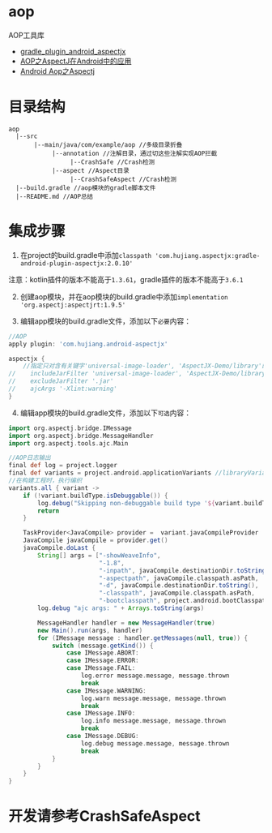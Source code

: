 # aop

AOP工具库

- [gradle_plugin_android_aspectjx](https://github.com/HujiangTechnology/gradle_plugin_android_aspectjx)
- [AOP之AspectJ在Android中的应用](https://www.jianshu.com/p/80a1e70598fe)
- [Android Aop之Aspectj](https://www.zybuluo.com/TryLoveCatch/note/1430181)

# 目录结构

```
aop
  |--src
       |--main/java/com/example/aop //多级目录折叠
            |--annotation //注解目录，通过切这些注解实现AOP拦截
                 |--CrashSafe //Crash检测
            |--aspect //Aspect目录
                 |--CrashSafeAspect //Crash检测
  |--build.gradle //aop模块的gradle脚本文件
  |--README.md //AOP总结
```

# 集成步骤

1. 在project的build.gradle中添加`classpath 'com.hujiang.aspectjx:gradle-android-plugin-aspectjx:2.0.10'`

注意：kotlin插件的版本不能高于`1.3.61`，gradle插件的版本不能高于`3.6.1`

2. 创建aop模块，并在aop模块的build.gradle中添加`implementation 'org.aspectj:aspectjrt:1.9.5'`

3. 编辑app模块的build.gradle文件，添加以下`必要`内容：

```groovy
//AOP
apply plugin: 'com.hujiang.android-aspectjx'

aspectjx {
    //指定只对含有关键字'universal-image-loader', 'AspectJX-Demo/library'的库进行织入扫描，忽略其他库，提升编译效率
//    includeJarFilter 'universal-image-loader', 'AspectJX-Demo/library'
//    excludeJarFilter '.jar'
//    ajcArgs '-Xlint:warning'
}
```

4. 编辑app模块的build.gradle文件，添加以下`可选`内容：

```groovy
import org.aspectj.bridge.IMessage
import org.aspectj.bridge.MessageHandler
import org.aspectj.tools.ajc.Main

//AOP日志输出
final def log = project.logger
final def variants = project.android.applicationVariants //libraryVariants
//在构建工程时，执行编织
variants.all { variant ->
    if (!variant.buildType.isDebuggable()) {
        log.debug("Skipping non-debuggable build type '${variant.buildType.name}'.")
        return
    }

    TaskProvider<JavaCompile> provider =  variant.javaCompileProvider
    JavaCompile javaCompile = provider.get()
    javaCompile.doLast {
        String[] args = ["-showWeaveInfo",
                         "-1.8",
                         "-inpath", javaCompile.destinationDir.toString(),
                         "-aspectpath", javaCompile.classpath.asPath,
                         "-d", javaCompile.destinationDir.toString(),
                         "-classpath", javaCompile.classpath.asPath,
                         "-bootclasspath", project.android.bootClasspath.join(File.pathSeparator)]
        log.debug "ajc args: " + Arrays.toString(args)

        MessageHandler handler = new MessageHandler(true)
        new Main().run(args, handler)
        for (IMessage message : handler.getMessages(null, true)) {
            switch (message.getKind()) {
                case IMessage.ABORT:
                case IMessage.ERROR:
                case IMessage.FAIL:
                    log.error message.message, message.thrown
                    break
                case IMessage.WARNING:
                    log.warn message.message, message.thrown
                    break
                case IMessage.INFO:
                    log.info message.message, message.thrown
                    break
                case IMessage.DEBUG:
                    log.debug message.message, message.thrown
                    break
            }
        }
    }
}
```

# 开发请参考CrashSafeAspect